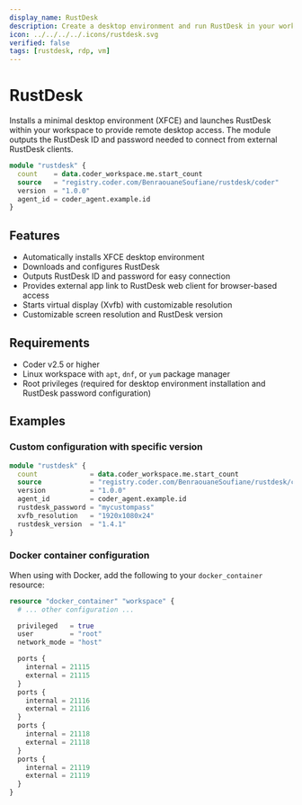 ```yaml
---
display_name: RustDesk
description: Create a desktop environment and run RustDesk in your workspace
icon: ../../../../.icons/rustdesk.svg
verified: false
tags: [rustdesk, rdp, vm]
---
```


# RustDesk

Installs a minimal desktop environment (XFCE) and launches RustDesk within your workspace to provide remote desktop access. The module outputs the RustDesk ID and password needed to connect from external RustDesk clients.

```tf
module "rustdesk" {
  count    = data.coder_workspace.me.start_count
  source   = "registry.coder.com/BenraouaneSoufiane/rustdesk/coder"
  version  = "1.0.0"
  agent_id = coder_agent.example.id
}
```

## Features

- Automatically installs XFCE desktop environment
- Downloads and configures RustDesk
- Outputs RustDesk ID and password for easy connection
- Provides external app link to RustDesk web client for browser-based access
- Starts virtual display (Xvfb) with customizable resolution
- Customizable screen resolution and RustDesk version

## Requirements

- Coder v2.5 or higher
- Linux workspace with `apt`, `dnf`, or `yum` package manager
- Root privileges (required for desktop environment installation and RustDesk password configuration)

## Examples

### Custom configuration with specific version

```tf
module "rustdesk" {
  count             = data.coder_workspace.me.start_count
  source            = "registry.coder.com/BenraouaneSoufiane/rustdesk/coder"
  version           = "1.0.0"
  agent_id          = coder_agent.example.id
  rustdesk_password = "mycustompass"
  xvfb_resolution   = "1920x1080x24"
  rustdesk_version  = "1.4.1"
}
```

### Docker container configuration

When using with Docker, add the following to your `docker_container` resource:

```tf
resource "docker_container" "workspace" {
  # ... other configuration ...

  privileged   = true
  user         = "root"
  network_mode = "host"

  ports {
    internal = 21115
    external = 21115
  }
  ports {
    internal = 21116
    external = 21116
  }
  ports {
    internal = 21118
    external = 21118
  }
  ports {
    internal = 21119
    external = 21119
  }
}
```
